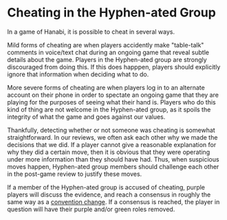 # Cheating in the Hyphen-ated Group

In a game of Hanabi, it is possible to cheat in several ways.

Mild forms of cheating are when players accidently make "table-talk" comments in voice/text chat during an ongoing game that reveal subtle details about the game. Players in the Hyphen-ated group are strongly discouraged from doing this. If this does happpen, players should explicitly ignore that information when deciding what to do.

More severe forms of cheating are when players log in to an alternate account on their phone in order to spectate an ongoing game that they are playing for the purposes of seeing what their hand is. Players who do this kind of thing are not welcome in the Hyphen-ated group, as it spoils the integrity of what the game and goes against our values.

Thankfully, detecting whether or not someone was cheating is somewhat straightforward. In our reviews, we often ask each other why we made the decisions that we did. If a player cannot give a reasonable explanation for why they did a certain move, then it is obvious that they were operating under more information than they should have had. Thus, when suspicious moves happen, Hyphen-ated group members should challenge each other in the post-game review to justify these moves.

If a member of the Hyphen-ated group is accused of cheating, purple players will discuss the evidence, and reach a consensus in roughly the same way as a [convention change](convention-changes.md). If a consensus is reached, the player in question will have their purple and/or green roles removed.

